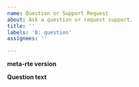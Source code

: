```yaml
---
name: Question or Support Request
about: Ask a question or request support.
title: ''
labels: 'B: question'
assignees: ''

---
```


**meta-rte version**
<!--(The version of meta-rte you're using (e.g., `v0.2.0`))-->


**Question text**
<!--(Question text)-->
